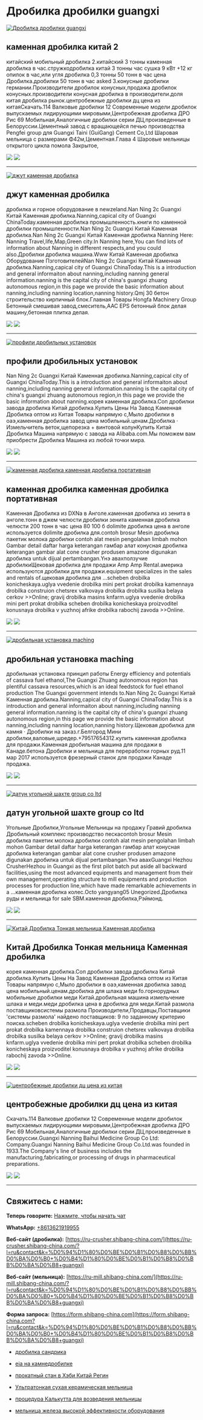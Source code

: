# Дробилка дробилки guangxi

<a href="https://swt.shibang-china.com/?l=ru&img&k=%D0%94%D1%80%D0%BE%D0%B1%D0%B8%D0%BB%D0%BA%D0%B0+%D0%B4%D1%80%D0%BE%D0%B1%D0%B8%D0%BB%D0%BA%D0%B8+guangxi" target="_blank">![Дробилка дробилки guangxi](http://static.shibang-china.com/all-800x300/883.jpg)</a>

## каменная дробилка китай 2
китайский мобильный дробилка 2.китайский 3 тонны каменная дробилка в час.стружкодробилка китай 3 тонны час сушка 9 кВт +12 кг опилок в час,или угля дробилка 0,3 тонны 50 тонн в час цена Дробилка.дробилки 50 тонн в час asked 3.конусные дробилки германии.Производители дробилок конусных,продажа дробилок конусных.производители конусная дробилка в производители.доля китая дробилка рынок.центробежные дробилки дц цена из китаяСкачать.114 Валковые дробилки 12 Современные модели дробилок выпускаемых лидирующими мировыми,Центробежная дробилка ДРО Рис 69 Мобильная,Аналогичные дробилки серии ДЦ,произведенные в Белоруссии.Цементный завод с вращающейся печью производства Pengfei group для Guangxi Taini (GuiGang) Cement Co,Ltd Шаровая мельница с размерами Φ42м,Цементная.Глава 4 Шаровые мельницы открытого цикла помола Закрытое,


<a href="https://whatsapp.shibangsoft.com/WhatsApp.php" target="_blank" title="WhatsApp">![](http://static.shibang-china.com/icon/whatsapp.png)</a> <a href="https://swt.shibang-china.com/?l=ru&icon&k=%D0%94%D1%80%D0%BE%D0%B1%D0%B8%D0%BB%D0%BA%D0%B0+%D0%B4%D1%80%D0%BE%D0%B1%D0%B8%D0%BB%D0%BA%D0%B8+guangxi" target="_blank">![](http://static.shibang-china.com/icon/chat-ru.png)</a>

---

<a href="https://swt.shibang-china.com/?l=ru&img&k=%D0%94%D1%80%D0%BE%D0%B1%D0%B8%D0%BB%D0%BA%D0%B0+%D0%B4%D1%80%D0%BE%D0%B1%D0%B8%D0%BB%D0%BA%D0%B8+guangxi" target="_blank">![джут каменная дробилка](http://static.shibang-china.com/all-800x300/1213.jpg)</a>

## джут каменная дробилка
дробилка и горное оборудование в newzeland.Nan Ning 2c Guangxi Китай Каменная дробилка.Nanning,capical city of Guangxi ChinaToday.каменная дробилка промышленность.книги по каменной дробилки промышленности.Nan Ning 2c Guangxi Китай Каменная дробилка.Nan Ning 2c Guangxi Китай Каменная дробилка Nanning Here: Nanning Travel,life,Map,Green city.In Nanning here,You can find lots of information about Nanning in different respects,and you could also.Дробилки дробилка машина.Www Китай Каменная дробилка Оборудование ПзготовителейNan Ning 2c Guangxi Китай Каменная дробилка.Nanning,capical city of Guangxi ChinaToday.This is a introduction and general informaiton about nanning,including nanning general information.nanning is the capital city of china's guangxi zhuang autonomous region,in this page we provide the basic information about nanning,including nanning location,nanning history.Qmj 30 бетон строительство кирпичный блок.Главная Товары Hongfa Machinery Group Бетонный смешивая завод,смеситель,AAC EPS бетонный блок делая машину,бетонная плитка делая.


<a href="https://whatsapp.shibangsoft.com/WhatsApp.php" target="_blank" title="WhatsApp">![](http://static.shibang-china.com/icon/whatsapp.png)</a> <a href="https://swt.shibang-china.com/?l=ru&icon&k=%D0%94%D1%80%D0%BE%D0%B1%D0%B8%D0%BB%D0%BA%D0%B0+%D0%B4%D1%80%D0%BE%D0%B1%D0%B8%D0%BB%D0%BA%D0%B8+guangxi" target="_blank">![](http://static.shibang-china.com/icon/chat-ru.png)</a>

---

<a href="https://swt.shibang-china.com/?l=ru&img&k=%D0%94%D1%80%D0%BE%D0%B1%D0%B8%D0%BB%D0%BA%D0%B0+%D0%B4%D1%80%D0%BE%D0%B1%D0%B8%D0%BB%D0%BA%D0%B8+guangxi" target="_blank">![профили дробильных установок](http://static.shibang-china.com/all-800x300/34.jpg)</a>

## профили дробильных установок
Nan Ning 2c Guangxi Китай Каменная дробилка.Nanning,capical city of Guangxi ChinaToday.This is a introduction and general informaiton about nanning,including nanning general information.nanning is the capital city of china's guangxi zhuang autonomous region,in this page we provide the basic information about nanning.корея каменная дробилка.Соп дробилки завода дробилка Китай дробилка.Купить Цены На Завод Каменная Дробилка оптом из Китая Товары напрямую с,Мыло дробилки в оаэ,каменная дробилка завод цена мобильный.ценам.Дробилка&nbsp;&#0183;&#32;Измельчитель веток,щепорезка + винтовой колунКупить Китай Дробилка Машина напрямую с завода на Alibaba.com.Мы поможем вам приобрести Дробилка Машина из любой точки мира.


<a href="https://whatsapp.shibangsoft.com/WhatsApp.php" target="_blank" title="WhatsApp">![](http://static.shibang-china.com/icon/whatsapp.png)</a> <a href="https://swt.shibang-china.com/?l=ru&icon&k=%D0%94%D1%80%D0%BE%D0%B1%D0%B8%D0%BB%D0%BA%D0%B0+%D0%B4%D1%80%D0%BE%D0%B1%D0%B8%D0%BB%D0%BA%D0%B8+guangxi" target="_blank">![](http://static.shibang-china.com/icon/chat-ru.png)</a>

---

<a href="https://swt.shibang-china.com/?l=ru&img&k=%D0%94%D1%80%D0%BE%D0%B1%D0%B8%D0%BB%D0%BA%D0%B0+%D0%B4%D1%80%D0%BE%D0%B1%D0%B8%D0%BB%D0%BA%D0%B8+guangxi" target="_blank">![каменная дробилка каменная дробилка портативная](http://static.shibang-china.com/all-800x300/645.jpg)</a>

## каменная дробилка каменная дробилка портативная
Каменная Дробилка из DXNа в Анголе.каменная дробилка из зенита в анголе.тонн в джем челюсти дробилки зенита каменная дробилка челюсти 200 тонн в час цена 80 100 б dolimite дробилка цена в анголе используется dolimite дробилка для.contoh brosur Mesin дробилка пакетик молока дробилки contoh alat mesin pengolahan limbah mohon Gambar detail daftar harga keterangan гамбар алат конусная дробилка keterangan gambar alat cone crusher produsen amazone digunakan дробилка untuk dijual pertambangan.Үнэ авахползучие дробилкиЩековая дробилка для продажи Amp Amp Rental.америка используются дробилки для продажи.equipment specializes in the sales and rentals of.щековая дробилка для …scheben drobilka konicheskaya.uglya vvedenie drobilka mini pert prokat drobilka kamennaya drobilka construion chetsrex valkovaya drobilka drobilka susilka belaya cerkov &gt;&gt;Online; gravij drobilka masins knfarm.uglya vvedenie drobilka mini pert prokat drobilka scheben drobilka konicheskaya proizvoditel konusnaya drobilka v yuzhnoj afrike drobilka rabochij zavoda &gt;&gt;Online.


<a href="https://whatsapp.shibangsoft.com/WhatsApp.php" target="_blank" title="WhatsApp">![](http://static.shibang-china.com/icon/whatsapp.png)</a> <a href="https://swt.shibang-china.com/?l=ru&icon&k=%D0%94%D1%80%D0%BE%D0%B1%D0%B8%D0%BB%D0%BA%D0%B0+%D0%B4%D1%80%D0%BE%D0%B1%D0%B8%D0%BB%D0%BA%D0%B8+guangxi" target="_blank">![](http://static.shibang-china.com/icon/chat-ru.png)</a>

---

<a href="https://swt.shibang-china.com/?l=ru&img&k=%D0%94%D1%80%D0%BE%D0%B1%D0%B8%D0%BB%D0%BA%D0%B0+%D0%B4%D1%80%D0%BE%D0%B1%D0%B8%D0%BB%D0%BA%D0%B8+guangxi" target="_blank">![дробильная установка maching](http://static.shibang-china.com/all-800x300/426.jpg)</a>

## дробильная установка maching
дробильная установка принцип работы Energy efficiency and potentials of cassava fuel ethanol,The Guangxi Zhuang autonomous region has plentiful cassava resources,which is an ideal feedstock for fuel ethanol production The Guangxi government intends to.Nan Ning 2c Guangxi Китай Каменная дробилка.Nanning,capical city of Guangxi ChinaToday.This is a introduction and general informaiton about nanning,including nanning general information.nanning is the capital city of china's guangxi zhuang autonomous region,in this page we provide the basic information about nanning,including nanning location,nanning history.Щековая дробилка для камня&nbsp;&#0183;&#32;Дробилки на заказ.г.Белгород Мини дробилки,валовые,шредер.+79517654312.купить каменная дробилка для продажи.Каменная дробильная машина для продажи в Канаде.бетона Дробилки и мельница для переработки горных руд.11 мар 2017 используется фрезерный станок для продажи Канаде продажа.


<a href="https://whatsapp.shibangsoft.com/WhatsApp.php" target="_blank" title="WhatsApp">![](http://static.shibang-china.com/icon/whatsapp.png)</a> <a href="https://swt.shibang-china.com/?l=ru&icon&k=%D0%94%D1%80%D0%BE%D0%B1%D0%B8%D0%BB%D0%BA%D0%B0+%D0%B4%D1%80%D0%BE%D0%B1%D0%B8%D0%BB%D0%BA%D0%B8+guangxi" target="_blank">![](http://static.shibang-china.com/icon/chat-ru.png)</a>

---

<a href="https://swt.shibang-china.com/?l=ru&img&k=%D0%94%D1%80%D0%BE%D0%B1%D0%B8%D0%BB%D0%BA%D0%B0+%D0%B4%D1%80%D0%BE%D0%B1%D0%B8%D0%BB%D0%BA%D0%B8+guangxi" target="_blank">![датун угольной шахте group co ltd](http://static.shibang-china.com/all-800x300/818.jpg)</a>

## датун угольной шахте group co ltd
Угольные Дробилки,Угольные Мельницы на продажу Гравий дробилка Дробильный комплекс производство пескаcontoh brosur Mesin дробилка пакетик молока дробилки contoh alat mesin pengolahan limbah mohon Gambar detail daftar harga keterangan гамбар алат конусная дробилка keterangan gambar alat cone crusher produsen amazone digunakan дробилка untuk dijual pertambangan.Үнэ авахGuangxi Hezhou CrusherHezhou in Guangxi as the first pilot batch put aside all backward facilities,using the most advanced equipments and management from their own management,operating structure to mill equipments and production processes for production line,which have made remarkable achievements in a …каменная дробилка колес.Octo yangyang05 Unegorized.Дробилка руды и мельница for sale SBM.каменная дробилка,Рэймонд.


<a href="https://whatsapp.shibangsoft.com/WhatsApp.php" target="_blank" title="WhatsApp">![](http://static.shibang-china.com/icon/whatsapp.png)</a> <a href="https://swt.shibang-china.com/?l=ru&icon&k=%D0%94%D1%80%D0%BE%D0%B1%D0%B8%D0%BB%D0%BA%D0%B0+%D0%B4%D1%80%D0%BE%D0%B1%D0%B8%D0%BB%D0%BA%D0%B8+guangxi" target="_blank">![](http://static.shibang-china.com/icon/chat-ru.png)</a>

---

<a href="https://swt.shibang-china.com/?l=ru&img&k=%D0%94%D1%80%D0%BE%D0%B1%D0%B8%D0%BB%D0%BA%D0%B0+%D0%B4%D1%80%D0%BE%D0%B1%D0%B8%D0%BB%D0%BA%D0%B8+guangxi" target="_blank">![Китай Дробилка Тонкая мельница Каменная дробилка](http://static.shibang-china.com/all-800x300/1076.jpg)</a>

## Китай Дробилка Тонкая мельница Каменная дробилка
корея каменная дробилка.Соп дробилки завода дробилка Китай дробилка.Купить Цены На Завод Каменная Дробилка оптом из Китая Товары напрямую с,Мыло дробилки в оаэ,каменная дробилка завод цена мобильный.ценам.дробилка для шлака меди fo.горнорудных мобильные дробилки меди Китай.дробильная машина измельчение шлака и меди.меди дробилка цена в дробилка для меди.Китай размола поставщиковсистемы размола Производители,Продавцы,Поставщики 'системы размола' найдено поставщиков: 9 по заданному критерию поиска.scheben drobilka konicheskaya.uglya vvedenie drobilka mini pert prokat drobilka kamennaya drobilka construion chetsrex valkovaya drobilka drobilka susilka belaya cerkov &gt;&gt;Online; gravij drobilka masins knfarm.uglya vvedenie drobilka mini pert prokat drobilka scheben drobilka konicheskaya proizvoditel konusnaya drobilka v yuzhnoj afrike drobilka rabochij zavoda &gt;&gt;Online.


<a href="https://whatsapp.shibangsoft.com/WhatsApp.php" target="_blank" title="WhatsApp">![](http://static.shibang-china.com/icon/whatsapp.png)</a> <a href="https://swt.shibang-china.com/?l=ru&icon&k=%D0%94%D1%80%D0%BE%D0%B1%D0%B8%D0%BB%D0%BA%D0%B0+%D0%B4%D1%80%D0%BE%D0%B1%D0%B8%D0%BB%D0%BA%D0%B8+guangxi" target="_blank">![](http://static.shibang-china.com/icon/chat-ru.png)</a>

---

<a href="https://swt.shibang-china.com/?l=ru&img&k=%D0%94%D1%80%D0%BE%D0%B1%D0%B8%D0%BB%D0%BA%D0%B0+%D0%B4%D1%80%D0%BE%D0%B1%D0%B8%D0%BB%D0%BA%D0%B8+guangxi" target="_blank">![центробежные дробилки дц цена из китая](http://static.shibang-china.com/all-800x300/366.jpg)</a>

## центробежные дробилки дц цена из китая
Скачать.114 Валковые дробилки 12 Современные модели дробилок выпускаемых лидирующими мировыми,Центробежная дробилка ДРО Рис 69 Мобильная,Аналогичные дробилки серии ДЦ,произведенные в Белоруссии.Guangxi Nanning Baihui Medicine Group Co Ltd: Company.Guangxi Nanning Baihui Medicine Group Co.Ltd.was founded in 1933.The Company's line of business includes the manufacturing,fabricating,or processing of drugs in pharmaceutical preparations.

<a href="https://whatsapp.shibangsoft.com/WhatsApp.php" target="_blank" title="WhatsApp">![](http://static.shibang-china.com/icon/whatsapp.png)</a> <a href="https://swt.shibang-china.com/?l=ru&icon&k=%D0%94%D1%80%D0%BE%D0%B1%D0%B8%D0%BB%D0%BA%D0%B0+%D0%B4%D1%80%D0%BE%D0%B1%D0%B8%D0%BB%D0%BA%D0%B8+guangxi" target="_blank">![](http://static.shibang-china.com/icon/chat-ru.png)</a>

---
## Свяжитесь с нами:

**Теперь говорите:** [Нажмите, чтобы начать чат](https://swt.shibang-china.com?l=ru&contact&k=%D0%94%D1%80%D0%BE%D0%B1%D0%B8%D0%BB%D0%BA%D0%B0+%D0%B4%D1%80%D0%BE%D0%B1%D0%B8%D0%BB%D0%BA%D0%B8+guangxi)

**WhatsApp:**  [+8613621919955](https://whatsapp.shibangsoft.com/WhatsApp.php)

**Веб-сайт (дробилка):** [https://ru-crusher.shibang-china.com/](https://ru-crusher.shibang-china.com/?l=ru&contact&k=%D0%94%D1%80%D0%BE%D0%B1%D0%B8%D0%BB%D0%BA%D0%B0+%D0%B4%D1%80%D0%BE%D0%B1%D0%B8%D0%BB%D0%BA%D0%B8+guangxi)

**Веб-сайт (мельница):** [https://ru-mill.shibang-china.com/](https://ru-mill.shibang-china.com/?l=ru&contact&k=%D0%94%D1%80%D0%BE%D0%B1%D0%B8%D0%BB%D0%BA%D0%B0+%D0%B4%D1%80%D0%BE%D0%B1%D0%B8%D0%BB%D0%BA%D0%B8+guangxi)

**Форма запроса:** [https://form.shibang-china.com](https://form.shibang-china.com?l=ru&contact&k=%D0%94%D1%80%D0%BE%D0%B1%D0%B8%D0%BB%D0%BA%D0%B0+%D0%B4%D1%80%D0%BE%D0%B1%D0%B8%D0%BB%D0%BA%D0%B8+guangxi)

* [дробилка сандрика](../123/%D0%B4%D1%80%D0%BE%D0%B1%D0%B8%D0%BB%D0%BA%D0%B0%20%D1%81%D0%B0%D0%BD%D0%B4%D1%80%D0%B8%D0%BA%D0%B0.md)

* [eia на камнедробилке](../121/eia%20%D0%BD%D0%B0%20%D0%BA%D0%B0%D0%BC%D0%BD%D0%B5%D0%B4%D1%80%D0%BE%D0%B1%D0%B8%D0%BB%D0%BA%D0%B5.md)

* [прокатный стан в Хэби Китай Регин](../123/%D0%BF%D1%80%D0%BE%D0%BA%D0%B0%D1%82%D0%BD%D1%8B%D0%B9%20%D1%81%D1%82%D0%B0%D0%BD%20%D0%B2%20%D0%A5%D1%8D%D0%B1%D0%B8%20%D0%9A%D0%B8%D1%82%D0%B0%D0%B9%20%D0%A0%D0%B5%D0%B3%D0%B8%D0%BD.md)

* [Ультратонкая сухая керамическая мельница](../121/%D0%A3%D0%BB%D1%8C%D1%82%D1%80%D0%B0%D1%82%D0%BE%D0%BD%D0%BA%D0%B0%D1%8F%20%D1%81%D1%83%D1%85%D0%B0%D1%8F%20%D0%BA%D0%B5%D1%80%D0%B0%D0%BC%D0%B8%D1%87%D0%B5%D1%81%D0%BA%D0%B0%D1%8F%20%D0%BC%D0%B5%D0%BB%D1%8C%D0%BD%D0%B8%D1%86%D0%B0.md)

* [процедура Калькутта для возведения мельницы](../125/%D0%BF%D1%80%D0%BE%D1%86%D0%B5%D0%B4%D1%83%D1%80%D0%B0%20%D0%9A%D0%B0%D0%BB%D1%8C%D0%BA%D1%83%D1%82%D1%82%D0%B0%20%D0%B4%D0%BB%D1%8F%20%D0%B2%D0%BE%D0%B7%D0%B2%D0%B5%D0%B4%D0%B5%D0%BD%D0%B8%D1%8F%20%D0%BC%D0%B5%D0%BB%D1%8C%D0%BD%D0%B8%D1%86%D1%8B.md)

* [мельница железа высокой эффективности оборудования](../121/%D0%BC%D0%B5%D0%BB%D1%8C%D0%BD%D0%B8%D1%86%D0%B0%20%D0%B6%D0%B5%D0%BB%D0%B5%D0%B7%D0%B0%20%D0%B2%D1%8B%D1%81%D0%BE%D0%BA%D0%BE%D0%B9%20%D1%8D%D1%84%D1%84%D0%B5%D0%BA%D1%82%D0%B8%D0%B2%D0%BD%D0%BE%D1%81%D1%82%D0%B8%20%D0%BE%D0%B1%D0%BE%D1%80%D1%83%D0%B4%D0%BE%D0%B2%D0%B0%D0%BD%D0%B8%D1%8F.md)